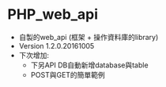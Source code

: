 # PHP_web_api
* 自製的web_api (框架 + 操作資料庫的library)
* Version 1.2.0.20161005
* 下次增加: 
  - 下另API DB自動新增database與table
  - POST與GET的簡單範例
